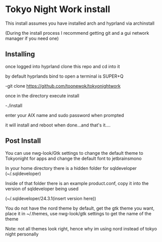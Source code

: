 # Tokyo Night Work install
This install assumes you have installed arch and hyprland via archinstall

(During the install process I recommend getting git and a gui network manager if you need one)

## Installing
once logged into hyprland clone this repo and cd into it

by default hyprlands bind to open a terminal is SUPER+Q

-git clone https://github.com/toonewok/tokyonightwork

once in the directory execute install

-./install

enter your AIX name and sudo password when prompted

it will install and reboot when done...and that's it....


## Post Install
You can use nwg-look/Gtk settings to change the default theme to Tokyonight for apps and change the default font to jetbrainsmono

In your home directory there is a hidden folder for sqldeveloper (\~/.sqldeveloper)

Inside of that folder there is an example product.conf, copy it into the version of sqldeveloper being used

(\~/.sqldeveloper/24.3.1(insert version here))

You do not have the nord theme by default, get the gtk theme you want, place it in \~/.themes, use nwg-look/gtk settings to get the name of the theme

Note: not all themes look right, hence why im using nord instead of tokyo night personally
